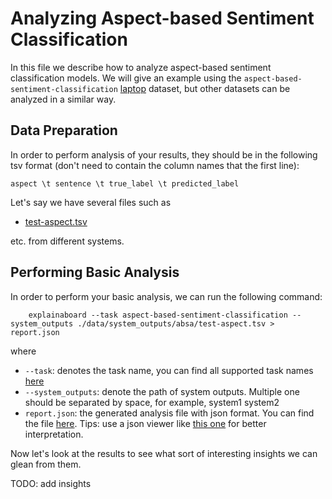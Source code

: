 # Analyzing Aspect-based Sentiment Classification

In this file we describe how to analyze aspect-based sentiment classification models.
We will give an example using the `aspect-based-sentiment-classification` [laptop](https://github.com/neulab/ExplainaBoard/blob/main/data/system_outputs/absa/test-aspect.tsv) dataset, but other datasets
can be analyzed in a similar way.

## Data Preparation

In order to perform analysis of your results, they should be in the following
tsv format (don't need to contain the column names that the first line):

```
aspect \t sentence \t true_label \t predicted_label
```

Let's say we have several files such as 
* [test-aspect.tsv](https://github.com/neulab/ExplainaBoard/blob/main/data/system_outputs/absa/test-aspect.tsv) 
 

etc. from different systems.


## Performing Basic Analysis

In order to perform your basic analysis, we can run the following command:

```shell
    explainaboard --task aspect-based-sentiment-classification --system_outputs ./data/system_outputs/absa/test-aspect.tsv > report.json
```
where
* `--task`: denotes the task name, you can find all supported task names [here](https://github.com/neulab/ExplainaBoard/blob/main/docs/supported_tasks.md)
* `--system_outputs`: denote the path of system outputs. Multiple one should be 
  separated by space, for example, system1 system2
* `report.json`: the generated analysis file with json format. You can find the file [here](https://github.com/neulab/ExplainaBoard/blob/main/data/reports/report_absa.json). Tips: use a json viewer
                  like [this one](http://jsonviewer.stack.hu/) for better interpretation.




Now let's look at the results to see what sort of interesting insights we can
glean from them.

TODO: add insights

 
